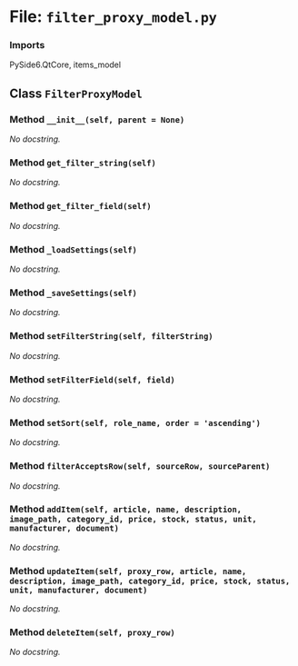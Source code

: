 # File: `filter_proxy_model.py`

### Imports
PySide6.QtCore, items_model

## Class `FilterProxyModel`
### Method `__init__(self, parent = None)`
_No docstring._

### Method `get_filter_string(self)`
_No docstring._

### Method `get_filter_field(self)`
_No docstring._

### Method `_loadSettings(self)`
_No docstring._

### Method `_saveSettings(self)`
_No docstring._

### Method `setFilterString(self, filterString)`
_No docstring._

### Method `setFilterField(self, field)`
_No docstring._

### Method `setSort(self, role_name, order = 'ascending')`
_No docstring._

### Method `filterAcceptsRow(self, sourceRow, sourceParent)`
_No docstring._

### Method `addItem(self, article, name, description, image_path, category_id, price, stock, status, unit, manufacturer, document)`
_No docstring._

### Method `updateItem(self, proxy_row, article, name, description, image_path, category_id, price, stock, status, unit, manufacturer, document)`
_No docstring._

### Method `deleteItem(self, proxy_row)`
_No docstring._

